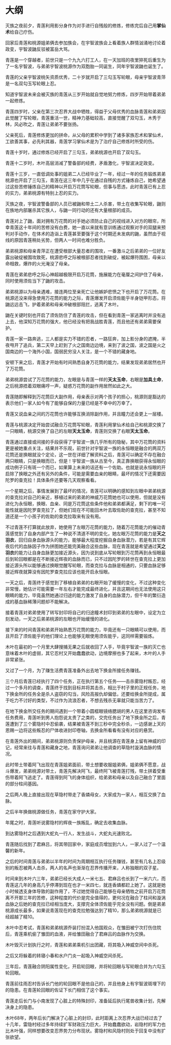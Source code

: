 # 大纲

灭族之夜前夕，青莲利用影分身作为对手进行自残般的修炼，修练完后自己用**掌仙术**给自己疗伤。

回家后青莲和桃源姐弟俩去参加族会，在宇智波族会上看着族人群情汹涌地讨论着政变，宇智波鼬反驳被富岳大骂。

青莲是一个穿越者，前世只是一个九九六打工人，在一天加班的夜里猝死后重生为了一名宇智波，与弟弟宇智波桃源作为双胞胎一同诞生，同年宇智波鼬也诞生了。

青莲的父亲宇智波桃矢资质优秀，二十岁就开启了三勾玉写轮眼，母亲宇智波青萍是一名双勾玉写轮眼上忍。

知道宇智波未来会被灭族的青莲从三岁开始就自觉地努力修炼，四岁开始带着弟弟一起修炼。

青莲四岁时，父亲在第三次忍界大战中牺牲，得益于父母优秀的血脉青莲和弟弟因此觉醒了写轮眼，青莲重活一世，精神力基础较高，直接觉醒了双勾玉，木秀于林，风必吹之，青莲让弟弟不要张扬。

父亲死后，青莲修炼更加的拼命，从父母的累积中学到了诸多家族忍术和掌仙术，工欲善其事，必先利其器，青莲学习掌仙术是为了治疗自己修炼时所受的伤。

青莲十岁时，通过修炼已经开启了三勾玉，弟弟桃源也开启了双勾玉。

青莲十二岁时，木叶高层消减了警备部的经费，矛盾激化，宇智波决定政变。

青莲十三岁，一直低调处事的姐弟二人已经毕业了一年，经过一年的任务锻炼弟弟桃源也开启了三勾玉，青莲在这三年中几乎在通过自残的方式锤炼自己，她希望通过这些苦修锤炼自己的精神以开启万花筒写轮眼，但事与愿违，此时青莲已有上忍的实力，弟弟桃源有特别上忍的实力。

灭族之夜，宇智波警备部的人员已被鼬和带土二人杀害，带土在收集写轮眼，鼬则在族地内部屠杀其它族人，与鼬一同行动的还有大量根部的成员。

青莲对上了鼬，面对拥有万花筒的对手她必须防止自己的视线进入对方的眼帘，所幸青莲这十年间的苦修没有白费，她一直以来就有意训练通过观察对手的双腿来预判对手动作，在体术的造诣上青莲甚至要强于这个时期还未发病的鼬，虽然由于视线的原因青莲稍处劣势，但两人一时间也难分胜负。

弟弟桃源和母亲青萍正在遭受根部大量忍者的围攻，一番激斗之后弟弟的一位好友露出破绽被围攻致死，桃源悲呼之际被根部忍者找到破绽，被起爆符围困，母亲以命相救，爆炸的火光淹没了母亲。

青莲在弟弟悲呼之际心神超越极限开启万花筒，施展能力在毫厘之间护住了母亲，同时使用须佐当下了鼬的攻击。

弟弟桃源以为母亲遇难，接连两位至亲死亡让他嫉妒悲愤之下也开启了万花筒。在桃源还没来得急使用万花筒的能力之际，青莲爆发开启须佐能乎半身铠甲形态，将鼬远远击飞，护着弟弟和母亲冲破根部阻拦，逃离了木叶。

鼬在关键时刻也开启了须佐防住了青莲的攻击，但在看到青莲一家逃离时并没有追上去，他深知万花筒的强大，他已经没有把我战胜青莲，而且他还有弟弟需要保护。

青莲一家一路奔逃，三人都是实力不错的忍者，一路狂奔，加上影分身的遮掩，半夜甩开了追兵，第二天早上赶到了火之国南边边境，来到了波之国，波之国是火之国南边的一个海外小国，国弱民穷没人关注，是一个不错的藏身地。

安顿下来之后，青莲才开始有时间熟悉自身万花筒的能力，结果发现弟弟居然也开了万花筒。

弟弟桃源尝试了万花筒的能力，左眼是与青莲一样的**天太玉命**，右眼是**加具土命**，之后桃源捂着双眼痛哼一声，疑惑万花筒的副作用居然如此之大。

青莲随即解释到万花筒巨大副作用，母亲表示对两个孩子的担心，桃源则是豁达的表示他们一家人如今有了能够自保的力量已经是不幸中的万幸了。

青莲又说血亲之间的万花筒也许能够互换消除副作用，并且瞳力还会更上一层楼。

青莲与桃源决定开始尝试融合万花筒写轮眼，青莲利用掌仙术给自己和桃源交换了一只眼睛，桃源交换了自己的左眼**天太玉命**，青莲则交换了右眼**天太玉命**。

青莲通过直接或间接的手段获得了宇智波一族几乎所有的隐秘，其中万花筒的资料更是被她重点关注，结果并不乐观，前世针对宇智波一族的永恒眼是融合的两双万花筒还是换眼就没个定论，这一世在详细了解资料之后，青莲可以确定不存在融合两只眼睛，只是换眼而已，但是！宇智波一族从古至今，真正靠换眼获得永恒眼的成功例子只有斑一个而已，如果算上未来的话还有一个佐助。也就是说永恒眼的开启除了换眼之外还有另外的条件，可能是需要血亲的眼睛，最坏的情况下还需要因陀罗的查克拉！具体条件还要等几天观察看看。

一个星期之后，事情发展到了最坏的情况，青莲可以明确的感知到左眼中弟弟桃源的查克拉对自己的亲近，移植过来的弟弟的神威万花筒她也可以使用，但就是没有进化为永恒眼，换眼、血亲、同是万花筒这些条件他和弟弟都满足，剩下的唯一可能性就是因陀罗查克拉了，但她们现在不可能回木叶去取佐助的查克拉，甚至不知道还是一个小孩子的佐助的查克拉取来有没有用。

不过青莲不打算就此放弃，她使用了左眼万花筒的能力，随着万花筒能力的催动青莲感觉到了自身内部产生了一种说不清道不明的变化，她左眼万花筒的能力是**天之羽衣**，回归自身血脉源头的能力，能够最大程度挖掘自身血脉潜力，若是有其它辉夜后代的血脉因子作为拼图她还能完美融合这些血脉，现在青莲就是希望通过**天之羽衣**的能力让自身血脉更加接近源头，因为说到底从写轮眼到万花筒再到永恒眼最后到轮回眼都是在不断接近辉夜的血脉而已，只不过因陀罗的转世在查克拉上更加接近源头所以能够通过换眼觉醒写轮眼，而查克拉与血脉是相通的，只要血脉足够接近辉夜就算没有因陀罗查克拉应该也能开启永恒眼。

一天之后，青莲终于感觉到了移植自弟弟的右眼开始了缓慢的变化，不过这种变化非常慢，她估计可能需要一年左右才能完成最终进化，并且这期间也无法使用这只眼睛的能力，毕竟虽然她通过归途的能力激发了自身的血脉潜力，但千年的繁衍造成的基血脉稀薄问题却不能解决。

接着青莲对弟弟使用了转写封印将自己的归途瞳术封印到弟弟的左眼中，设定为立刻发动，一天之后弟弟桃源的左眼也开始缓慢的进化。

接下来的时间青莲和弟弟开始熟悉万花筒的能力，毕竟还有一只眼睛可以使用，而且开启了须佐能乎的他们理论上也能够无眼使用须佐能乎，这同样需要锻炼。

木叶在最初的一个月里大肆搜捕无果之后就收回了人手，毕竟宇智波一族的灭亡也意味着木叶的虚弱，其它忍村又开始蠢蠢欲动，边境摩擦也多了起来，木叶的人手非常紧张。

又过了一个月，为了赚生活费青莲准备外出去地下换金所接任务赚钱。

三个月后青莲已经执行了四个任务，正在执行第五个任务——击杀雾隐村叛忍，经过一个多月的调查，青莲终于找到目标并将其击杀，相比于村子里的正规任务，地下换金所的任务全是杀人盗窃的勾当，风险高报仇却偏低，还要给换金所提成，属于吃力不讨好的类型，不过作为流浪忍者，不想去残杀无辜就只能当苦力了。

在地下换金所交任务的期间遇到一个带着小圆框眼镜络腮胡的男人在这里咨询发布任务费用，青莲听到男人抱怨说太贵了之类的，交完任务出了地下换金所之后，青莲遭到了三个雾隐村中忍偷袭，结果被青莲不到三秒中完全秒杀，一边感谢上天的恩赐一边将这些叛忍的尸体收进封印卷轴，去换金所看看有没有对应的悬赏。

在青莲外出的期间，弟弟桃源则负责保护母亲，并且桃源在青莲身上留有神威的印记，经常来往与青莲和藏身之地，青莲询问弟弟让他调查的草隐村漩涡血脉的情况。

此时带土带着阿飞出现在青莲姐弟面前，带土想要收服姐弟俩，姐弟俩不愿意，战斗爆发，弟弟桃源对带土，青莲先解决阿飞，最终阿飞被青莲打残，带土拼着受重伤带着阿飞逃走了。青莲得到阿飞的身体组织，给弟弟和母亲以及自己融合了里面的部分柱间基因。

之后两人晚上直接出现在草隐村带走了香燐母女，大家成为一家人，相互交换了血脉。

之后半年换做桃源做任务，青莲在家守护大家。

年尾之时，青莲听说雾隐村的辉夜一族叛乱，确定去收集血脉。

到达雾隐村之后遇到大蛇丸一行人，发生战斗，大蛇丸光速败北。

青莲随后找到了君麻吕，将其带回家中，家庭成员增加到六人，一家人过了一个温馨的新年。

之后的时间青莲与弟弟以半年的时间为周期相互执行任务赚钱，甚至有几名上忍级别的叛忍被两人击杀，两人的名声也渐渐在忍界传播开来，人称独眼的双子星。

时间来到木叶六三年，弟弟已经长大成人一米七五、君麻吕也长到了一米六六，而青莲这几年的身高几乎停滞到现在也才一米四七，就连香燐都赶上她了。这就是她小时候透支身体导致的副作用了，不过她觉得自己能够在母亲牺牲之前开启万花筒离不开那三年的苦修，这种程度的代价是完全值得的，更何况在融合了柱间和漩涡血脉之后她的查克拉已经相当庞大，支撑完全体须佐能乎完全没有问题。倒是弟弟桃源成长最多，如果说青莲现在的查克拉勉强达到了精10，那么弟弟桃源就是已经超越了精10。

木叶中忍考试，青莲和弟弟桃源乔装打扮混入他国观众，在雏田被宁次打伤住院后，青莲乘机偷了雏田的血液，并给雏田融合了君麻吕的血脉作为交换。

木叶毁灭计划执行之时，青莲和弟弟乘机引出团藏，将其吸入神威空间中杀死。

之后又将躲着的转寝小春和水户门炎一起吸入神威空间杀死。

三年后，青莲融合阴阳属性变化，开启轮回眼，并将轮回眼与写轮眼合并为六勾玉轮回眼。

青莲前往雨忍村告诉长门他的轮回眼不是他自己的，并且他身上有宇智波斑埋下的的隐患。在青莲轮回眼的佐证下长门相信了这个事实。

青莲走后长门与小南发现了心脏上的特殊封印，准备延后执行尾兽收集计划，先解决身上的隐患。

木叶68年，两年后长门解决了心脏上的封印，此时距离上次忍界大战已经过去了十几年，雷隐村经过多年持续扩军财政压力巨大，开始蠢蠢欲动，岩隐村的军力也比木叶强，同样想要改变忍界势力分布现状。雾隐村和风隐村则处于回复中没有扩张欲望。

